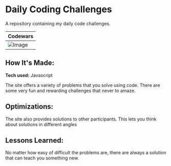 # Daily Coding Challenges

A repository containing my daily code challenges. 

| Codewars |
| --- |
| ![Image](https://www.codewars.com/users/kldevs/badges/micro) |

## How It's Made:

**Tech used:** Javascript

The site offers a variety of problems that you solve using code. There are some very fun and rewarding challenges that never to amaze.

## Optimizations:

The site also provides solutions to other participants. This lets you think about solutions in different angles

## Lessons Learned:

No matter how easy of difficult the problems are, there are always a solution that can teach you something new.